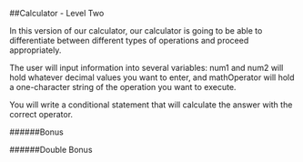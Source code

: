 ##Calculator - Level Two

In this version of our calculator, our calculator is going to be able to differentiate between different types of operations and proceed appropriately.

The user will input information into several variables: num1 and num2 will hold whatever decimal values you want to enter, and mathOperator will hold a one-character string of the operation you want to execute. 

You will write a conditional statement that will calculate the answer with the correct operator. 

######Bonus



######Double Bonus
